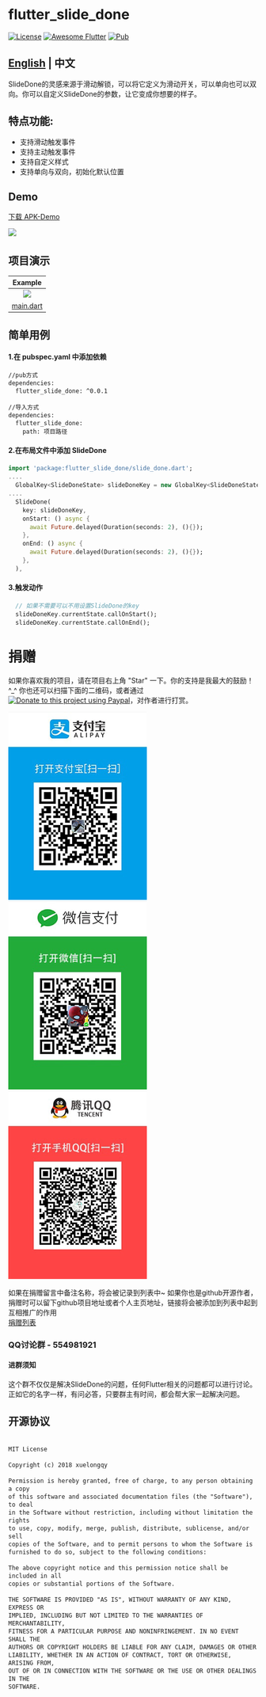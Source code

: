 # flutter_slide_done

[![License](https://img.shields.io/badge/license-MIT-green.svg)](/LICENSE)
[![Awesome Flutter](https://img.shields.io/badge/Awesome-Flutter-blue.svg?longCache=true&style=flat-square)](https://stackoverflow.com/questions/tagged/flutter?sort=votes)
[![Pub](https://img.shields.io/badge/pub-v0.0.1-orange.svg)](https://pub.dartlang.org/packages/flutter_slide_done)

## [English](https://github.com/xuelongqy/flutter_slide_done/blob/master/README_EN.md) | 中文

SlideDone的灵感来源于滑动解锁，可以将它定义为滑动开关，可以单向也可以双向。你可以自定义SlideDone的参数，让它变成你想要的样子。

## 特点功能:

 - 支持滑动触发事件
 - 支持主动触发事件
 - 支持自定义样式
 - 支持单向与双向，初始化默认位置

## Demo
[下载 APK-Demo](https://github.com/xuelongqy/flutter_easyrefresh/raw/master/art/pkg/EasyRefresh.apk)

![](https://raw.githubusercontent.com/xuelongqy/flutter_easyrefresh/master/art/image/apk_QRCode.png)

## 项目演示
|Example|
|:---:|
|![](https://raw.githubusercontent.com/xuelongqy/flutter_slide_done/master/art/image/snipaste_index.png)|
|[main.dart](https://github.com/xuelongqy/flutter_slide_done/blob/master/example/lib/main.dart)|

## 简单用例
#### 1.在 pubspec.yaml 中添加依赖
```
//pub方式
dependencies:
  flutter_slide_done: ^0.0.1

//导入方式
dependencies:
  flutter_slide_done:
    path: 项目路径
```
#### 2.在布局文件中添加 SlideDone
```dart
import 'package:flutter_slide_done/slide_done.dart';
....
  GlobalKey<SlideDoneState> slideDoneKey = new GlobalKey<SlideDoneState>();
....
  SlideDone(
    key: slideDoneKey,
    onStart: () async {
      await Future.delayed(Duration(seconds: 2), (){});
    },
    onEnd: () async {
      await Future.delayed(Duration(seconds: 2), (){});
    },
  ),
```
#### 3.触发动作
```dart
  // 如果不需要可以不用设置SlideDone的key
  slideDoneKey.currentState.callOnStart();
  slideDoneKey.currentState.callOnEnd();
```

# 捐赠
如果你喜欢我的项目，请在项目右上角 "Star" 一下。你的支持是我最大的鼓励！ ^_^
你也还可以扫描下面的二维码，或者通过[![Donate to this project using Paypal](https://img.shields.io/badge/paypal-donate-yellow.svg)](https://www.paypal.com/cgi-bin/webscr?cmd=_s-xclick&hosted_button_id=334PPRBZTY3J8&source=url)，对作者进行打赏。  

![](https://raw.githubusercontent.com/xuelongqy/donation/master/pay_alipay.jpg?raw=true) ![](https://raw.githubusercontent.com/xuelongqy/donation/master/pay_wxpay.jpg?raw=true) ![](https://raw.githubusercontent.com/xuelongqy/donation/master/pay_tencent.jpg?raw=true)

如果在捐赠留言中备注名称，将会被记录到列表中~ 如果你也是github开源作者，捐赠时可以留下github项目地址或者个人主页地址，链接将会被添加到列表中起到互相推广的作用  
[捐赠列表](https://github.com/xuelongqy/donation/blob/master/flutter_slide_done.md)

### QQ讨论群 - 554981921
#### 进群须知
这个群不仅仅是解决SlideDone的问题，任何Flutter相关的问题都可以进行讨论。正如它的名字一样，有问必答，只要群主有时间，都会帮大家一起解决问题。

## 开源协议
 
```
 
MIT License

Copyright (c) 2018 xuelongqy

Permission is hereby granted, free of charge, to any person obtaining a copy
of this software and associated documentation files (the "Software"), to deal
in the Software without restriction, including without limitation the rights
to use, copy, modify, merge, publish, distribute, sublicense, and/or sell
copies of the Software, and to permit persons to whom the Software is
furnished to do so, subject to the following conditions:

The above copyright notice and this permission notice shall be included in all
copies or substantial portions of the Software.

THE SOFTWARE IS PROVIDED "AS IS", WITHOUT WARRANTY OF ANY KIND, EXPRESS OR
IMPLIED, INCLUDING BUT NOT LIMITED TO THE WARRANTIES OF MERCHANTABILITY,
FITNESS FOR A PARTICULAR PURPOSE AND NONINFRINGEMENT. IN NO EVENT SHALL THE
AUTHORS OR COPYRIGHT HOLDERS BE LIABLE FOR ANY CLAIM, DAMAGES OR OTHER
LIABILITY, WHETHER IN AN ACTION OF CONTRACT, TORT OR OTHERWISE, ARISING FROM,
OUT OF OR IN CONNECTION WITH THE SOFTWARE OR THE USE OR OTHER DEALINGS IN THE
SOFTWARE.

 
 ```
